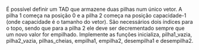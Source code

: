 É possível definir um TAD que armazene duas pilhas num único vetor. A pilha 1 começa na posição 0 e a pilha 2 começa na posição capacidade-1 (onde capacidade é o tamanho do vetor). São necessários dois índices para o topo, sendo que para a pilha 2 ele deve ser decrementado sempre que um novo valor for empilhado. Implemente as funções inicializa, pilha1_vazia, pilha2_vazia, pilhas_cheias, empilha1, empilha2, desempilha1 e desempilha2.
